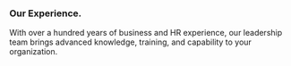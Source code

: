### Our Experience.

With over a hundred years of business and HR experience, our leadership team brings advanced knowledge, training, and capability to your organization.
